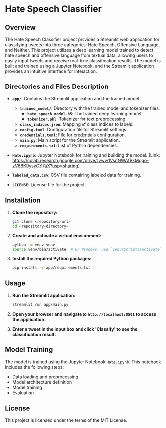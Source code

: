 # Hate Speech Classifier

## Overview

The Hate Speech Classifier project provides a Streamlit web application for classifying tweets into three categories: Hate Speech, Offensive Language, and Neither. This project utilizes a deep learning model trained to detect hate speech and offensive language from textual data, allowing users to easily input tweets and receive real-time classification results. The model is built and trained using a Jupyter Notebook, and the Streamlit application provides an intuitive interface for interaction.
## Directories and Files Description

- **`app/`**: Contains the Streamlit application and the trained model.
  - **`trained_model/`**: Directory with the trained model and tokenizer files.
    - **`hate_speech_model.h5`**: The trained deep learning model.
    - **`tokenizer.pkl`**: Tokenizer for text preprocessing.
  - **`class_indices.json`**: Mapping of class indices to labels.
  - **`config.toml`**: Configuration file for Streamlit settings.
  - **`credentials.toml`**: File for credentials configuration.
  - **`main.py`**: Main script for the Streamlit application.
  - **`requirements.txt`**: List of Python dependencies.

- **`Hate.ipynb`**: Jupyter Notebook for training and building the model.
(Link: https://colab.research.google.com/drive/1yww1VsnNWAfBkMqgo-zV68K9ysyCY7aX?usp=sharing)
- **`labeled_data.csv`**: CSV file containing labeled data for training.
- **`LICENSE`**: License file for the project.

## Installation

1. **Clone the repository:**

    ```bash
    git clone <repository-url>
    cd <repository-directory>
    ```

2. **Create and activate a virtual environment:**

    ```bash
    python -m venv venv
    source venv/bin/activate  # On Windows, use `venv\Scripts\activate`
    ```

3. **Install the required Python packages:**

    ```bash
    pip install -r app/requirements.txt
    ```

## Usage

1. **Run the Streamlit application:**

    ```bash
    streamlit run app/main.py
    ```

2. **Open your browser and navigate to `http://localhost:8501` to access the application.**

3. **Enter a tweet in the input box and click 'Classify' to see the classification result.**

## Model Training

The model is trained using the Jupyter Notebook `Hate.ipynb`. This notebook includes the following steps:

- Data loading and preprocessing
- Model architecture definition
- Model training
- Evaluation

## License

This project is licensed under the terms of the MIT License.
